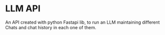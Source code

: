 # LLM API
An API created with python Fastapi lib, to run an LLM maintaining different Chats and chat history in each one of them.

